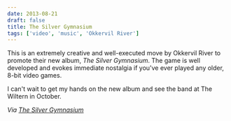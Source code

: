 ```yaml
---
date: 2013-08-21
draft: false
title: The Silver Gymnasium
tags: ['video', 'music', 'Okkervil River']
---
```


This is an extremely creative and well-executed move by Okkervil River to promote their new album, _The Silver Gymnasium_.<!-- excerpt --> The game is well developed and evokes immediate nostalgia if you've ever played any older, 8-bit video games.

I can't wait to get my hands on the new album and see the band at The Wiltern in October.

_Via [The Silver Gymnasium](http://www.thesilvergymnasium.com)_
